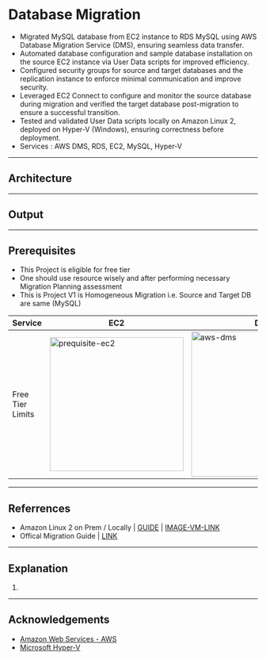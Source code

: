 # **Database Migration**
- Migrated MySQL database from EC2 instance to RDS MySQL using AWS Database Migration Service (DMS), ensuring seamless data transfer.
- Automated database configuration and sample database installation on the source EC2 instance via User Data scripts for improved efficiency.
- Configured security groups for source and target databases and the replication instance to enforce minimal communication and improve security.
- Leveraged EC2 Connect to configure and monitor the source database during migration and verified the target database post-migration to ensure a successful transition.
- Tested and validated User Data scripts locally on Amazon Linux 2, deployed on Hyper-V (Windows), ensuring correctness before deployment.
- Services : AWS DMS, RDS, EC2, MySQL, Hyper-V


---
## **Architecture**


---
## **Output**


---
## **Prerequisites**
- This Project is eligible for free tier
- One should use resource wisely and after performing necessary Migration Planning assessment
- This is Project V1 is Homogeneous Migration i.e. Source and Target DB are same (MySQL)

|   **Service**    | **EC2** | **DMS** | **RDS** |
|------------------|---------|---------|---------|
| Free Tier Limits | <img width="270" alt="prequisite-ec2" src="https://github.com/user-attachments/assets/b49faa47-6bc9-464b-9438-a123b5decc0d" /> | <img width="293" alt="aws-dms" src="https://github.com/user-attachments/assets/125571f9-406f-4a43-8e5e-5eb511625b2c" /> | <img width="266" alt="prequisite-rds" src="https://github.com/user-attachments/assets/92876c17-402c-43ac-a7e9-8e817511cf80" /> |

---
## **Referrences**
- Amazon Linux 2 on Prem / Locally | [GUIDE](https://docs.aws.amazon.com/linux/al2/ug/amazon-linux-2-virtual-machine.html) | [IMAGE-VM-LINK](https://cdn.amazonlinux.com/os-images/2.0.20241217.0/)
- Offical Migration Guide | [LINK](https://aws.amazon.com/tutorials/move-to-managed/migrate-my-sql-to-amazon-rds/)

---
## **Explanation**

1.



<!--
testing
```sh
curl https://gitlab.com/sahal56/scripts/-/raw/main/ec2_user_data/amazon_linux_2_install_mysql8_sakila_db.sh -o script.sh
chmod +x script.sh
./script.sh
```

---
automation:
  ☑ install mysql 8 server and client
  ☑ configure 1st installation and root password
  ☑ add new user with all privileges
  ☑ download & instal sakila db


--- 
## **AL2 VM in Hyper V | Outside AWS**
use default seed.iso
user > ec2-user
password > amazon

utilities
  > ip address : ipconfig 
  > GUI file manager & text editor : sudo mc
  


connecting to EC2 VM from our laptop
  configure
    > sudo nano /etc/ssh/sshd_config
      > change some settings
      > PasswordAuthentication no => yes
      > ChallengeResponseAuthentication no => yes
    > sudo service sshd restart
ssh ec2-user@<ip>



---
Tested on Amazon Linux 2023


```sh
open -t "/opt/homebrew/etc/my.cnf"

# allow firewall
sudo ufw allow 3306
```


```sql
-- This script is to calculate size of your database
SELECT table_schema AS "Database", SUM(data_length + index_length) / 1024 / 1024 AS "Size (MB)" FROM information_schema.TABLES GROUP BY table_schema;



-- Althogh, binary logging is enabled by default on MSQL version 8 and above. It is good thing to confirm for performing migrate and replicate live transaction using AWS DMS.
-- To display MySQL logs
show binary logs;
-- to check location of log storage
show variables like '%log_bin%';
```

## Download Links
### Sample Database
- MySQL Sakira DB [LINK](https://dev.mysql.com/doc/sakila/en/sakila-installation.html) | [DOWNLOAD](https://downloads.mysql.com/docs/sakila-db.zip)



we are using Amazon EC2 Instance Connect endpoints for connecting to EC2instance where our Source MySQL DB is hosted
for ap-south-1 : `ec2-instance-connect.ap-south-1.amazonaws.com`
LINK : https://docs.aws.amazon.com/general/latest/gr/ec2-instance-connect.html



<!-- notes -->
<!--
Database Migration Project



TASKS

install mysql on ec2
add data in into db

SG
1. Source_DB_SG
2. Replication SG
3. Target_DB_SG

Availability zone : ap-south-1a
default nacl


mod
s_sg : inbound 0.0.0.0 3306
t_sg : inbound 0.0.0.0 3306

for testing


source : mysql
target : postgresql




—
troubleshooting
mysql conf path in homebrew : /opt/homebrew/etc/my.cnf
mysql Allow Remote Access : https://medium.com/@haydane/how-to-install-mysql-on-mac-and-allow-remote-access-b6c730aba09b

brew services restart mysql
brew services stop mysql


—

STEPS

Install MySQL in EC2
Allow remote connection by creating remote user, modifying conf file, configuring fire wall (test)



commands


terminal
— MySQL configuration file: 
sudo nano /etc/my.cnf # Amazon Linux
sudo nano /etc/mysql/mysql.conf.d/mysqld.cnf # Ubuntu

change to
bind-address = 0.0.0.0

restart
sudo systemctl restart mysqld # Amazon Linux
sudo systemctl restart mysql # Ubuntu

— allow any ip
bind-address = 0.0.0.0


sql
create user 'remoteuser'@'%' identified by 'remotePassword#1';
GRANT ALL PRIVILEGES ON *.* TO '<remoteuser>'@'%' WITH GRANT OPTION;
flush privileges;
— @'%' allows access from any IP address.

> select user from mysql.user;

test remote connection
mysql -u remoteuser -h <hostname/ip> -p
remotePassword#1





require 3 things

replication instances
endpoints
db migration tasks

but we can’t create in any order
For migration tasks, we require replication server
For endpoints, for testing endpoints, we need at least one replication server

so rep inst > endpoint > tasks


rep insta : contain data of source db, it will transfer it to target db

simple rds => rds | https://www.youtube.com/watch?v=01TBKMvAw0A


https://aws.amazon.com/tutorials/move-to-managed/migrate-my-sql-to-amazon-rds/


mysql in ec2 : https://muleif.medium.com/how-to-install-mysql-on-amazon-linux-2023-5d39afa5bf11
https://medium.com/@mudasirhaji/step-by-step-guide-on-how-to-install-mysql-8-server-on-aws-ec2linux-2-in-2024-72f3f14764b6




<!-- continue -->
<!--

migrate existing data and live changes requires MYSQL binary log avaialble at source db


Target DB SG temp inbound rule | require public IP
to allow 3305 from 0.0.0.0
checking from laptop and phone


--- 
last continue
sudo curl https://gitlab.com/sahal56/scripts/-/raw/main/wow/just-run.sh | sh
   
   
   
   
   source DB DNS: ec2-3-110-170-235.ap-south-1.compute.amazonaws.com
   ip: 3.110.170.235
   
   
   
   target dns: target-mysql-db.cf2aay2kcad1.ap-south-1.rds.amazonaws.com
   


   this works in al2

-->


---
## **Acknowledgements**
- [Amazon Web Services - AWS](https://aws.amazon.com/)
- [Microsoft Hyper-V](https://learn.microsoft.com/en-us/virtualization/hyper-v-on-windows/about/)
